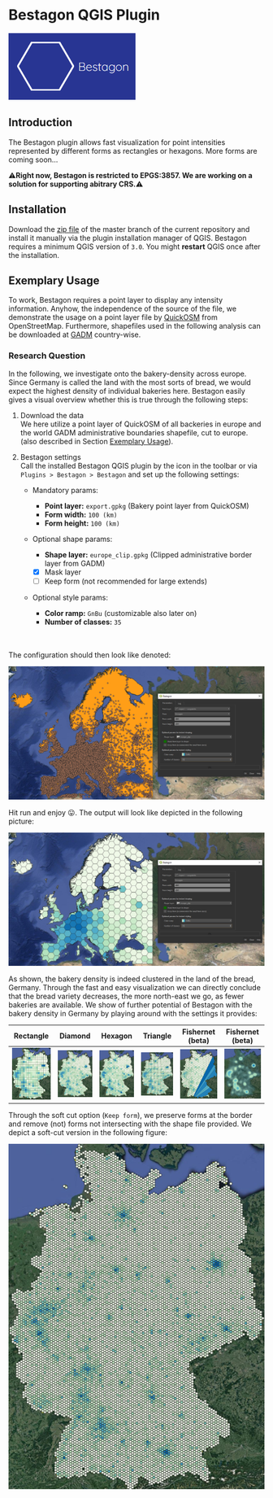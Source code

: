 # Bestagon QGIS Plugin

![Bestagon](readme/bestagon.png)

## Introduction
The Bestagon plugin allows fast visualization for point intensities 
represented by different forms as rectangles or hexagons. More forms 
are coming soon...

:warning:**Right now, Bestagon is restricted to EPGS:3857. We are working on a solution for supporting abitrary CRS.**:warning:

## Installation
Download the [zip file](https://github.com/KonstiDE/Bestagon/archive/refs/heads/master.zip)
of the master branch of the current repository and install it manually via the plugin installation
manager of QGIS. Bestagon requires a minimum QGIS version of ``3.0``. You might __restart__ QGIS once 
after the installation.

## Exemplary Usage
To work, Bestagon requires a point layer to display any intensity information. Anyhow,
the independence of the source of the file, we demonstrate the usage on a point layer file
by [QuickOSM](https://plugins.qgis.org/plugins/QuickOSM/) from OpenStreetMap. Furthermore,
shapefiles used in the following analysis can be downloaded at 
[GADM](https://gadm.org/download_country.html) country-wise.

### Research Question
In the following, we investigate onto the bakery-density across europe. Since Germany is 
called the land with the most sorts of bread, we would expect the highest density of individual
bakeries here. Bestagon easily gives a visual overview whether this is true through the
following steps:

1. Download the data\
We here utilize a point layer of QuickOSM of all backeries in europe and the world GADM administrative 
boundaries shapefile, cut to europe. (also described in Section [Exemplary Usage](#exemplary-usage)).

2. Bestagon settings\
Call the installed Bestagon QGIS plugin by the icon in the toolbar or
via ``Plugins > Bestagon > Bestagon`` and set up the following settings:
    * Mandatory params:
      * __Point layer:__ ``export.gpkg`` (Bakery point layer from QuickOSM)
      * __Form width:__ ``100 (km)``
      * __Form height:__ ``100 (km)``

    * Optional shape params:
      * __Shape layer:__ ``europe_clip.gpkg`` (Clipped administrative border layer from GADM)
      * [x] Mask layer
      * [ ] Keep form (not recommended for large extends)

    * Optional style params:
      * __Color ramp:__ ``GnBu`` (customizable also later on)
      * __Number of classes:__ ``35``

\
\
The configuration should then look like denoted:

![Setup](readme/usage_step_2.PNG)

Hit run and enjoy :stuck_out_tongue:. The output will look like depicted in the following picture:

![Result](readme/usage_result.PNG)

As shown, the bakery density is indeed clustered in the land of the bread, Germany.
Through the fast and easy visualization we can directly conclude that the bread variety decreases, the more 
north-east we go, as fewer bakeries are available. We show of further potential of Bestagon with the bakery density
in Germany by playing around with the settings it provides:

|             Rectangle              |             Diamond              |             Hexagon              |             Triangle              |          Fishernet (beta)          |            Fishernet (beta)            |
|:----------------------------------:|:--------------------------------:|:--------------------------------:|:---------------------------------:|:----------------------------------:|:--------------------------------------:|
| ![](readme/examples/rectangle.PNG) | ![](readme/examples/diamond.PNG) | ![](readme/examples/hexagon.PNG) | ![](readme/examples/triangle.PNG) | ![](readme/examples/fishernet.PNG) | ![](readme/examples/agglomeration.PNG) |

Through the soft cut option (``Keep form``), we preserve forms at the border and remove (not) forms not intersecting with
the shape file provided. We depict a soft-cut version in the following figure:

![soft_cut](readme/examples/soft_cut.PNG)
